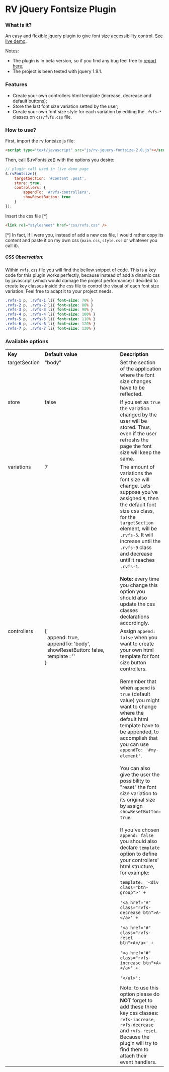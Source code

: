 # RV jQuery Fontsize Plugin

### What is it?
An easy and flexible jquery plugin to give font size accessibility control. [See live demo](http://www.ramonvictor.com/demo/fontsize/fontsize2.0/).

Notes: 
* The plugin is in beta version, so if you find any bug feel free to [report here](https://github.com/ramonvictor/rv-jquery-fontsize/issues);
* The project is been tested with jquery 1.9.1.

### Features
* Create your own controllers html template (increase, decrease and default buttons);
* Store the last font size variation setted by the user;
* Create your own font size style for each variation by editing the `.fvfs-*` classes on `css/fvfs.css` file.


### How to use?

First, import the rv fontsize js file:
``` html
<script type="text/javascript" src="js/rv-jquery-fontsize-2.0.js"></script>
```

Then, call $.rvFontsize() with the options you desire:

``` js
// plugin call used in live demo page
$.rvFontsize({
    targetSection: '#content .post',
    store: true,
    controllers: {
        appendTo: '#rvfs-controllers',
        showResetButton: true
    }
}); 
```

Insert the css file [*]
``` html
<link rel="stylesheet" href="css/rvfs.css" />
```
[*] In fact, if I were you, instead of add a new css file, I would rather copy its content and paste it on my own css (`main.css`, `style.css` or whatever you call it).

##### CSS Observation:
Within `rvfs.css` file you will find the bellow snippet of code.
This is a key code for this plugin works perfectly, because instead of
add a dinamic css by javascript (which would damage the project performance)
I decided to create key classes inside the css file to control the visual of
each font size variation. Feel free to adapt it to your project needs.

``` css
.rvfs-1 p, .rvfs-1 li{ font-size: 70% }
.rvfs-2 p, .rvfs-2 li{ font-size: 80% }
.rvfs-3 p, .rvfs-3 li{ font-size: 90% }
.rvfs-4 p, .rvfs-4 li{ font-size: 100% }
.rvfs-5 p, .rvfs-5 li{ font-size: 110% }
.rvfs-6 p, .rvfs-6 li{ font-size: 120% }
.rvfs-7 p, .rvfs-7 li{ font-size: 130% }
```

### Available options

<table>
	<tbody><tr>
		<th align="left">Key</th>
		<th align="left" width="240">Default value</th>
		<th align="left">Description</th>
	</tr>
	<tr>
		<td align="left" valign="top">targetSection</td>
		<td align="left" valign="top">"body"</td>
		<td align="left" valign="top">Set the section of the application where the font size changes have to be reflected.</td>
	</tr>
	<tr>
		<td align="left" valign="top">store</td>
		<td align="left" valign="top">false</td>
		<td align="left" valign="top">If you set as <code>true</code> the variation changed by the user will be stored. Thus, even if the user refreshs the page the font size will keep the same.</td>
	</tr>
	<tr>
		<td align="left" valign="top">variations</td>
		<td align="left" valign="top">7</td>
		<td align="left" valign="top">The amount of variations the font size will change. Lets suppose  you've assigned <code>9</code>, then the default font size css class, for the <code>targetSection</code> element, will be <code>.rvfs-5</code>. It will increase until the <code>.rvfs-9</code> class and decrease until it reaches <code>.rvfs-1</code>.<br><br>
		<strong>Note:</strong> every time you change this option you should also update the css  classes declarations accordingly.
		</td>
	</tr>
	<tr>
		<td align="left" valign="top">controllers</td>
		<td align="left" valign="top">
			{<br>
			&nbsp;&nbsp;append: true,<br>
			&nbsp;&nbsp;appendTo: 'body',<br>
			&nbsp;&nbsp;showResetButton: false,<br> 
			&nbsp;&nbsp;template : ''<br> 
			}
		</td>
		<td align="left" valign="top">Assign <code>append: false</code> when you want to create your own html template for font size button controllers.<br><br>
		Remember that when <code>append</code> is <code>true</code> (default value) you might want to change where the default html template have to be appended, to accomplish that you can use <code>appendTo: '#my-element'</code>.<br><br>
		You can also give the user the possibility to "reset" the font size variation to its original size by assign <code>showResetButton: true</code>.
		<br><br>
		If you've chosen <code>append: false</code> you should also declare <code>template</code> option to define your controllers' html structure, for example: 
<pre><code>template: '&lt;div class="btn-group">' +
                '&lt;a href="#" class="rvfs-decrease btn">A-&lt;/a>' +
                '&lt;a href="#" class="rvfs-reset btn">A&lt;/a>' +
                '&lt;a href="#" class="rvfs-increase btn">A+&lt;/a>' +
         	 '&lt;/ul>';</code></pre>
         	 Note: to use this option please do <strong>NOT</strong> forget to add these three key css classes: <code>rvfs-increase</code>, <code>rvfs-decrease</code> and <code>rvfs-reset</code>. Because the plugin will try to find them to attach their event handlers.
		</td>
	</tr>
	</tbody>
</table>